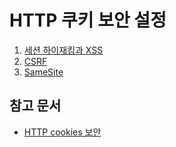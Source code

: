 # HTTP 쿠키 보안 설정

1. [세션 하이재킹과 XSS](https://developer.mozilla.org/ko/docs/Web/HTTP/Cookies#%EC%84%B8%EC%85%98_%ED%95%98%EC%9D%B4%EC%9E%AC%ED%82%B9%EA%B3%BC_xss)
2. [CSRF](https://developer.mozilla.org/ko/docs/Web/HTTP/Cookies#cross-site_%EC%9A%94%EC%B2%AD_%EC%9C%84%EC%A1%B0_csrf)
3. [SameSite](https://developer.mozilla.org/en-US/docs/Web/HTTP/Headers/Set-Cookie/SameSite)


## 참고 문서

- [HTTP cookies 보안](https://developer.mozilla.org/ko/docs/Web/HTTP/Cookies#%EB%B3%B4%EC%95%88)